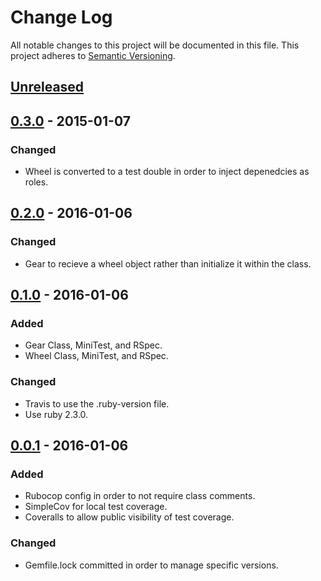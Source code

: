 # Change Log
All notable changes to this project will be documented in this file.
This project adheres to [Semantic Versioning](http://semver.org/).

## [Unreleased]

## [0.3.0] - 2015-01-07
### Changed
- Wheel is converted to a test double in order to inject depenedcies as roles.

## [0.2.0] - 2016-01-06
### Changed
- Gear to recieve a wheel object rather than initialize it within the class.

## [0.1.0] - 2016-01-06
### Added
- Gear Class, MiniTest, and RSpec.
- Wheel Class, MiniTest, and RSpec.

### Changed
- Travis to use the .ruby-version file.
- Use ruby 2.3.0.

## [0.0.1] - 2016-01-06
### Added
- Rubocop config in order to not require class comments.
- SimpleCov for local test coverage.
- Coveralls to allow public visibility of test coverage.

### Changed
- Gemfile.lock committed in order to manage specific versions.

[Unreleased]: https://github.com/squaresurf/poodr_rspec/compare/v0.3.0...HEAD
[0.3.0]: https://github.com/squaresurf/poodr_rspec/compare/v0.2.0...v0.3.0
[0.2.0]: https://github.com/squaresurf/poodr_rspec/compare/v0.1.0...v0.2.0
[0.1.0]: https://github.com/squaresurf/poodr_rspec/compare/v0.0.1...v0.1.0
[0.0.1]: https://github.com/squaresurf/poodr_rspec/compare/v0.0.0...v0.0.1
